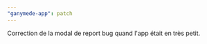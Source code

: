 ```yaml
---
"ganymede-app": patch
---
```


Correction de la modal de report bug quand l'app était en très petit.
